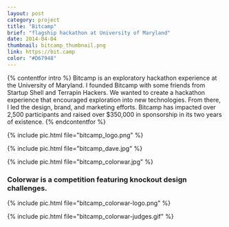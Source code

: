 ```yaml
---
layout: post
category: project
title: "Bitcamp"
brief: "flagship hackathon at University of Maryland"
date: 2014-04-04
thumbnail: bitcamp_thumbnail.png
link: https://bit.camp
color: "#D67948"
---
```


{% contentfor intro %}
Bitcamp is an exploratory hackathon experience at the University of Maryland. I founded Bitcamp with some friends from Startup Shell and Terrapin Hackers. We wanted to create a hackathon experience that encouraged exploration into new technologies. From there, I led the design, brand, and marketing efforts. Bitcamp has impacted over 2,500 participants and raised over $350,000 in sponsorship in its two years of existence.
{% endcontentfor %}

{% include pic.html file="bitcamp_logo.png" %}

{% include pic.html file="bitcamp_dave.jpg" %}

{% include pic.html file="bitcamp_colorwar.jpg" %}

### Colorwar is a competition featuring knockout design challenges.

{% include pic.html file="bitcamp_colorwar-logo.png" %}

{% include pic.html file="bitcamp_colorwar-judges.gif" %}
